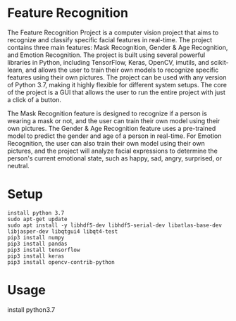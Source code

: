 # Feature Recognition
The Feature Recognition Project is a computer vision project that aims to recognize and classify specific facial features in real-time. The project contains three main features: Mask Recognition, Gender & Age Recognition, and Emotion Recognition. The project is built using several powerful libraries in Python, including TensorFlow, Keras, OpenCV, imutils, and scikit-learn, and allows the user to train their own models to recognize specific features using their own pictures. The project can be used with any version of Python 3.7, making it highly flexible for different system setups. The core of the project is a GUI that allows the user to run the entire project with just a click of a button.

The Mask Recognition feature is designed to recognize if a person is wearing a mask or not, and the user can train their own model using their own pictures. The Gender & Age Recognition feature uses a pre-trained model to predict the gender and age of a person in real-time. For Emotion Recognition, the user can also train their own model using their own pictures, and the project will analyze facial expressions to determine the person's current emotional state, such as happy, sad, angry, surprised, or neutral.

# Setup
```
install python 3.7
sudo apt-get update
sudo apt install -y libhdf5-dev libhdf5-serial-dev libatlas-base-dev libjasper-dev libqtgui4 libqt4-test
pip3 install numpy 
pip3 install pandas
pip3 install tensorflow
pip3 install keras
pip3 install opencv-contrib-python
```


# Usage
install python3.7

